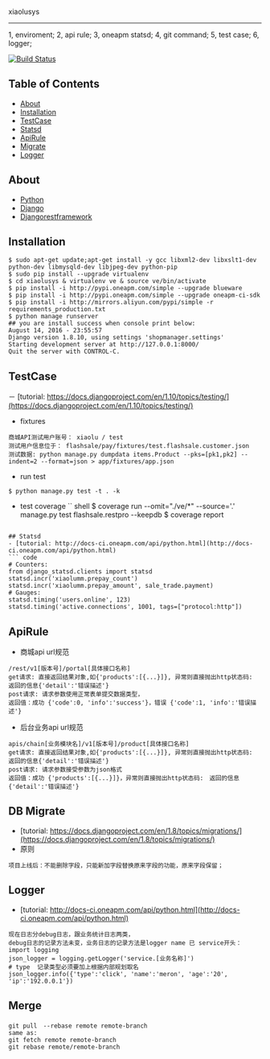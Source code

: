 
xiaolusys
_______________________
1, enviroment;
2, api rule;
3, oneapm statsd;
4, git command;
5, test case;
6, logger;

[![Build Status](http://git.xiaolumm.com:8000/api/badges/xiaolumm/xiaolusys/status.svg)](http://git.xiaolumm.com:8000/xiaolumm/xiaolusys)

## Table of Contents

- [About](#about)
- [Installation](#installation)
- [TestCase](#testcase)
- [Statsd](#statsd)
- [ApiRule](#apirule)
- [Migrate](#migrate)
- [Logger](#logger)

## About
- [Python](https://www.python.org/)
- [Django](https://docs.djangoproject.com/en/1.8/)
- [Djangorestframework](http://www.django-rest-framework.org/)

## Installation
``` shell
$ sudo apt-get update;apt-get install -y gcc libxml2-dev libxslt1-dev python-dev libmysqld-dev libjpeg-dev python-pip
$ sudo pip install --upgrade virtualenv
$ cd xiaolusys & virtualenv ve & source ve/bin/activate
$ pip install -i http://pypi.oneapm.com/simple --upgrade blueware
$ pip install -i http://pypi.oneapm.com/simple --upgrade oneapm-ci-sdk
$ pip install -i http://mirrors.aliyun.com/pypi/simple -r requirements_production.txt
$ python manage runserver
## you are install success when console print below:
August 14, 2016 - 23:55:57
Django version 1.8.10, using settings 'shopmanager.settings'
Starting development server at http://127.0.0.1:8000/
Quit the server with CONTROL-C.
``` 

## TestCase 
－ [tutorial: https://docs.djangoproject.com/en/1.10/topics/testing/](https://docs.djangoproject.com/en/1.10/topics/testing/)
- fixtures
``` text
商城API测试用户账号： xiaolu / test 
测试用户信息位于： flashsale/pay/fixtures/test.flashsale.customer.json
测试数据: python manage.py dumpdata items.Product --pks=[pk1,pk2] --indent=2 --format=json > app/fixtures/app.json 
```
- run test
``` shell
$ python manage.py test -t . -k 
```
- test coverage
`` shell
$ coverage run --omit="./ve/*" --source='.' manage.py test flashsale.restpro --keepdb
$ coverage report 
```

## Statsd 
- [tutorial: http://docs-ci.oneapm.com/api/python.html](http://docs-ci.oneapm.com/api/python.html)
``` code
# Counters:
from django_statsd.clients import statsd
statsd.incr('xiaolumm.prepay_count')
statsd.incr('xiaolumm.prepay_amount', sale_trade.payment)
# Gauges:
statsd.timing('users.online', 123)
statsd.timing('active.connections', 1001, tags=["protocol:http"])
```

## ApiRule
- 商城api url规范
``` text
/rest/v1[版本号]/portal[具体接口名称]
get请求: 直接返回结果对象,如{'products':[{...}]}, 异常则直接抛出http状态码:　返回的信息{'detail':'错误描述'}
post请求: 请求参数使用正常表单提交数据类型，
返回值：成功 {'code':0, 'info':'success'}，错误 {'code':1, 'info':'错误描述'}
```
- 后台业务api url规范
``` text
apis/chain[业务模块名]/v1[版本号]/product[具体接口名称]
get请求: 直接返回结果对象,如{'products':[{...}]}, 异常则直接抛出http状态码:　返回的信息{'detail':'错误描述'}
post请求: 请求参数接受参数为json格式
返回值：成功 {'products':[{...}]}，异常则直接抛出http状态码:　返回的信息{'detail':'错误描述'}
```

## DB Migrate 
- [tutorial: https://docs.djangoproject.com/en/1.8/topics/migrations/](https://docs.djangoproject.com/en/1.8/topics/migrations/)
- 原则
``` text
项目上线后：不能删除字段，只能新加字段替换原来字段的功能，原来字段保留；
```

## Logger 
- [tutorial: http://docs-ci.oneapm.com/api/python.html](http://docs-ci.oneapm.com/api/python.html)
``` code
现在日志分debug日志，跟业务统计日志两类，
debug日志的记录方法未变，业务日志的记录方法是logger name 已 service开头：
import logging
json_logger = logging.getLogger('service.[业务名称]')
# type  记录类型必须要加上根据内部规划取名
json_logger.info({'type':'click', 'name':'meron', 'age':'20', 'ip':'192.0.0.1'})
```

## Merge
```
git pull　--rebase remote remote-branch
same as:
git fetch remote remote-branch
git rebase remote/remote-branch
```


